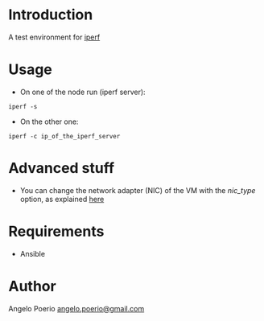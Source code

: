 # Introduction
A test environment for [iperf](https://iperf.fr/) 

# Usage
* On one of the node run (iperf server):
``` shell
iperf -s
```
* On the other one:
``` shell
iperf -c ip_of_the_iperf_server
```

# Advanced stuff
* You can change the network adapter (NIC) of the VM with the *nic_type* option, as explained [here](https://www.vagrantup.com/docs/virtualbox/networking.html)

# Requirements
- Ansible

# Author
Angelo Poerio <angelo.poerio@gmail.com>
